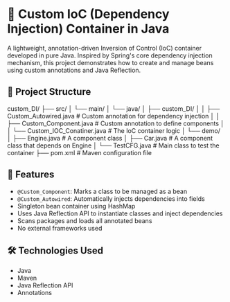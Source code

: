 # 🧰 Custom IoC (Dependency Injection) Container in Java

A lightweight, annotation-driven Inversion of Control (IoC) container developed in pure Java. Inspired by Spring's core dependency injection mechanism, this project demonstrates how to create and manage beans using custom annotations and Java Reflection.

## 📂 Project Structure

custom_DI/
├── src/
│   └── main/
│       └── java/
│           ├── custom_DI/
│           │   ├── Custom_Autowired.java       # Custom annotation for dependency injection
│           │   ├── Custom_Component.java       # Custom annotation to define components
│           │   └── Custom_IOC_Conatiner.java   # The IoC container logic
│           └── demo/
│               ├── Engine.java                 # A component class
│               ├── Car.java                    # A component class that depends on Engine
│               └── TestCFG.java                # Main class to test the container
├── pom.xml                                      # Maven configuration file

## 🚀 Features

- `@Custom_Component`: Marks a class to be managed as a bean
- `@Custom_Autowired`: Automatically injects dependencies into fields
- Singleton bean container using HashMap
- Uses Java Reflection API to instantiate classes and inject dependencies
- Scans packages and loads all annotated beans
- No external frameworks used

## 🛠 Technologies Used

- Java
- Maven
- Java Reflection API
- Annotations
